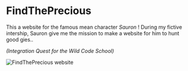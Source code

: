 # FindThePrecious

This a website for the famous mean character *Sauron* ! 
During my fictive intership, Sauron give me the mission to make a website for him to hunt good gies..

*(Integration Quest for the Wild Code School)*

![FindThePrecious website](https://i.imgur.com/18GDjz8.png)
